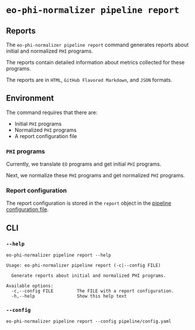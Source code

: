 # `eo-phi-normalizer pipeline report`

## Reports

The `eo-phi-normalizer pipeline report` command generates reports about initial and normalized `PHI` programs.

The reports contain detailed information about metrics collected for these programs.

The reports are in `HTML`, `GitHub Flavored Markdown`, and `JSON` formats.

## Environment

The command requires that there are:

- Initial `PHI` programs
- Normalized `PHI` programs
- A report configuration file

### `PHI` programs

Currently, we translate `EO` programs and get initial `PHI` programs.

Next, we normalize these `PHI` programs and get normalized `PHI` programs.

### Report configuration

The report configuration is stored in the `report` object in the [pipeline configuration file](../pipeline.md#pipeline-configuration).

## CLI

### `--help`

```$ as console
eo-phi-normalizer pipeline report --help
```

```console
Usage: eo-phi-normalizer pipeline report (-c|--config FILE)

  Generate reports about initial and normalized PHI programs.

Available options:
  -c,--config FILE         The FILE with a report configuration.
  -h,--help                Show this help text
```

### `--config`

```$ as console
eo-phi-normalizer pipeline report --config pipeline/config.yaml
```
